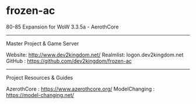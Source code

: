 # frozen-ac
80-85 Expansion for WoW 3.3.5a - AerothCore 
______



Master Project & Game Server

Website: http://www.dev2kingdom.net/
Realmlist: logon.dev2kingdom.net
GitHub : https://github.com/dev2kingdom/frozen-ac

______




Project Resources & Guides

AzerothCore : https://www.azerothcore.org/
ModelChanging : https://model-changing.net/
